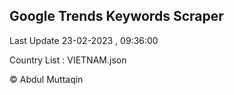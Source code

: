

## Google Trends Keywords Scraper 
 
Last Update 23-02-2023 , 09:36:00

Country List :
VIETNAM.json



© Abdul Muttaqin 
